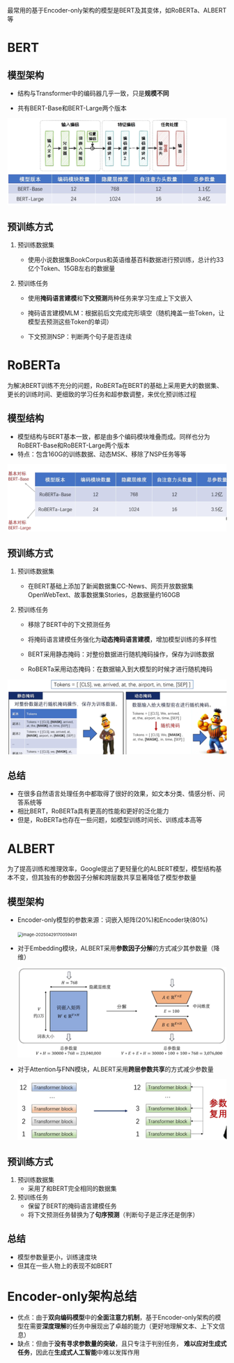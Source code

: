 最常用的基于Encoder-only架构的模型是BERT及其变体，如RoBERTa、ALBERT等

# BERT

## 模型架构

- 结构与Transformer中的编码器几乎一致，只是**规模不同**

- 共有BERT-Base和BERT-Large两个版本

![image-20250429163201284](./images/2-2-1-BERT.png)

## 预训练方式

1. 预训练数据集
   - 使用小说数据集BookCorpus和英语维基百科数据进行预训练，总计约33亿个Token、15GB左右的数据量

2. 预训练任务

   - 使用**掩码语言建模**和**下文预测**两种任务来学习生成上下文嵌入
   - 掩码语言建模MLM：根据前后文完成完形填空（随机掩盖一些Token，让模型去预测这些Token的单词）

   - 下文预测NSP：判断两个句子是否连续

# RoBERTa

为解决BERT训练不充分的问题，RoBERTa在BERT的基础上采用更大的数据集、更长的训练时间、更细致的学习任务和超参数调整，来优化预训练过程

## 模型结构

- 模型结构与BERT基本一致，都是由多个编码模块堆叠而成。同样也分为RoBERT-Base和RoBERT-Large两个版本
- 特点：包含160G的训练数据、动态MSK、移除了NSP任务等等

![image-20250429164750904](./images/2-2-2-RoBERTa.png)

## 预训练方式

1. 预训练数据集
   - 在BERT基础上添加了新闻数据集CC-News、网页开放数据集OpenWebText、故事数据集Stories，总数据量约160GB

2. 预训练任务

   - 移除了BERT中的下文预测任务

   - 将掩码语言建模任务强化为**动态掩码语言建模**，增加模型训练的多样性

   - BERT采用静态掩码：对整份数据进行随机掩码操作，保存为训练数据

   - RoBERTa采用动态掩码：在数据输入到大模型的时候才进行随机掩码

![image-20250429164726729](./images/2-2-3-RoBERTa_Mask.png)

## 总结

- 在很多自然语言处理任务中都取得了很好的效果，如文本分类、情感分析、问答系统等
- 相比BERT，RoBERTa具有更高的性能和更好的泛化能力
- 但是，RoBERTa也存在一些问题，如模型训练时间长、训练成本高等

# ALBERT

为了提高训练和推理效率，Google提出了更轻量化的ALBERT模型，模型结构基本不变，但其独有的参数因子分解和跨层数共享显著降低了模型参数量

## 模型架构

- Encoder-only模型的参数来源：词嵌入矩阵(20%)和Encoder块(80%)

  <img src="D:\aDownLoadSoft\aNotes\mynotes\ML\LLM\images\2-2-4-Encoder-only_parameter-origin.png" alt="image-20250429170059491" style="zoom: 67%;" />

- 对于Embedding模块，ALBERT采用**参数因子分解**的方式减少其参数量（降维）

  <img src="./images/2-2-5-ALBERT-Embedding.png" alt="image-20250429170136214" style="zoom: 60%;" />

- 对于Attention与FNN模块，ALBERT采用**跨层参数共享**的方式减少参数量

  ![image-20250429170209975](./images/2-2-6-ALBERT-Attention.png)

## 预训练方式

1. 预训练数据集
   - 采用了和BERT完全相同的数据集
2. 预训练任务
   - 保留了BERT的掩码语言建模任务
   - 将下文预测任务替换为了**句序预测**（判断句子是正序还是倒序）

## 总结

- 模型参数量更小，训练速度块
- 但其在一些人物上的表现不如BERT

# Encoder-only架构总结

- 优点：由于**双向编码模型**中的**全面注意力机制**，基于Encoder-only架构的模型在需要**深度理解**的任务中展现出了卓越的能力（更好地理解文本、上下文信息）
- 缺点：但由于**没有寻求参数量的突破**，且只专注于判别任务， **难以应对生成式任务**，因此在**生成式人工智能**中难以发挥作用